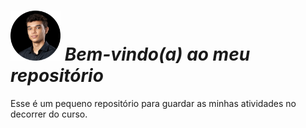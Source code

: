 ***<h1><a href="https://github.com/p4tit0/Atividades-Softex-Recife-/"><img src="Assets/IMG_20220612_224721-modified.png" alt="Logo" width="80" height="80"></a> Bem-vindo(a) ao meu repositório</h1>***
Esse é um pequeno repositório para guardar as minhas atividades no decorrer do curso.
